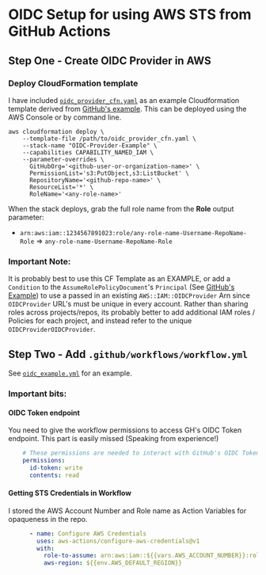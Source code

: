 # OIDC Setup for using AWS STS from GitHub Actions

## Step One - Create OIDC Provider in AWS

### Deploy CloudFormation template

I have included [`oidc_provider_cfn.yaml`](oidc_provider_cfn.yaml) as an example Cloudformation template derived from [GitHub's example](https://github.com/aws-actions/configure-aws-credentials#sample-iam-role-cloudformation-template). This can be deployed using the AWS Console or by command line.

```
aws cloudformation deploy \
    --template-file /path/to/oidc_provider_cfn.yaml \
    --stack-name "OIDC-Provider-Example" \
    --capabilities CAPABILITY_NAMED_IAM \
    --parameter-overrides \
      GitHubOrg='<github-user-or-organization-name>' \
      PermissionList='s3:PutObject,s3:ListBucket' \
      RepositoryName='<github-repo-name>' \
      ResourceList='*' \
      RoleName='<any-role-name>'
```

When the stack deploys, grab the full role name from the **Role** output parameter:

  * `arn:aws:iam::1234567891023:role/any-role-name-Username-RepoName-Role` => `any-role-name-Username-RepoName-Role`
 
### Important Note:

It is probably best to use this CF Template as an EXAMPLE, or add a `Condition` to the `AssumeRolePolicyDocument`'s `Principal` (See [GitHub's Example](OIDCProvider)) to use a passed in an existing `AWS::IAM::OIDCProvider` Arn since `OIDCProvider` URL's must be unique in every account. Rather than sharing roles across projects/repos, its probably better to add additional IAM roles / Policies for each project, and instead refer to the unique `OIDCProviderOIDCProvider`.

## Step Two - Add `.github/workflows/workflow.yml`

See [`oidc_example.yml`](.github/workflows/oidc_example.yml) for an example. 

### Important bits:

#### OIDC Token endpoint

You need to give the workflow permissions to access GH's OIDC Token endpoint. This part is easily missed (Speaking from experience!)

```yaml
    # These permissions are needed to interact with GitHub's OIDC Token endpoint.   
    permissions:
      id-token: write
      contents: read   
```

#### Getting STS Credentials in Workflow

I stored the AWS Account Number and Role name as Action Variables for opaqueness in the repo.

```yaml
      - name: Configure AWS Credentials
        uses: aws-actions/configure-aws-credentials@v1
        with:
          role-to-assume: arn:aws:iam::${{vars.AWS_ACCOUNT_NUMBER}}:role/${{vars.AWS_IAM_ROLE_NAME}}
          aws-region: ${{env.AWS_DEFAULT_REGION}}
```
